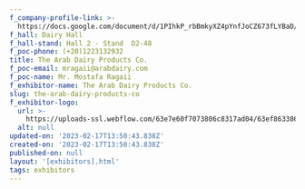 ```yaml
---
f_company-profile-link: >-
  https://docs.google.com/document/d/1PIhkP_rbBmkyXZ4pYnfJoCZ673fLYBaD/edit?usp=share_link&ouid=111844397792848099856&rtpof=true&sd=true
f_hall: Dairy Hall
f_hall-stand: Hall 2 - Stand  D2-48
f_poc-phone: (+20)1223132932
title: The Arab Dairy Products Co.
f_poc-email: mragaii@arabdairy.com
f_poc-name: Mr. Mostafa Ragaii
f_exhibitor-name: The Arab Dairy Products Co.
slug: the-arab-dairy-products-co
f_exhibitor-logo:
  url: >-
    https://uploads-ssl.webflow.com/63e7e60f7073806c8317ad04/63ef863386d367d4ee89609f_MWVkNQ.png
  alt: null
updated-on: '2023-02-17T13:50:43.838Z'
created-on: '2023-02-17T13:50:43.838Z'
published-on: null
layout: '[exhibitors].html'
tags: exhibitors
---
```



